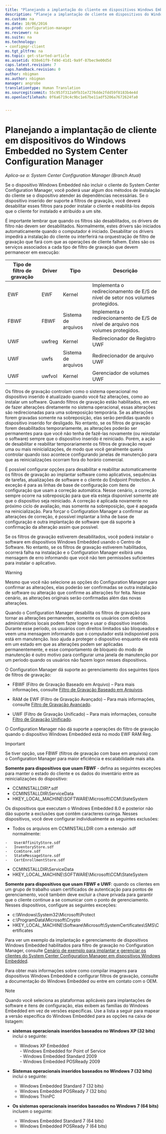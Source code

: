 ```yaml
---
title: "Planejando a implantação do cliente em dispositivos Windows Embedded | Microsoft Docs"
description: "Planeje a implantação de cliente em dispositivos do Windows Embedded no System Center Configuration Manager."
ms.custom: na
ms.date: 10/06/2016
ms.prod: configuration-manager
ms.reviewer: na
ms.suite: na
ms.technology:
- configmgr-client
ms.tgt_pltfrm: na
ms.topic: get-started-article
ms.assetid: 038e61f9-f49d-41d1-9a9f-87bec9e00d5d
caps.latest.revision: 7
caps.handback.revision: 0
author: nbigman
ms.author: nbigman
manager: angrobe
translationtype: Human Translation
ms.sourcegitcommit: 55c953f312a9fb31e7276dde2fdd59f8183b4e4d
ms.openlocfilehash: 0f6a6719c4c9bc1e67be11adf5206a7672624fa0


---
```

# <a name="planning-for-client-deployment-to-windows-embedded-devices-in-system-center-configuration-manager"></a>Planejando a implantação de cliente em dispositivos do Windows Embedded no System Center Configuration Manager

*Aplica-se a: System Center Configuration Manager (Branch Atual)*

<a name="BKMK_DeployClientEmbedded"></a> Se o dispositivo Windows Embedded não incluir o cliente do System Center Configuration Manager, você poderá usar algum dos métodos de instalação do cliente se o dispositivo atender às dependências necessárias. Se o dispositivo inserido der suporte a filtros de gravação, você deverá desabilitar esses filtros para poder instalar o cliente e reabilitá-los depois que o cliente for instalado e atribuído a um site.  

 É importante lembrar que quando os filtros são desabilitados, os drivers de filtro não devem ser desabilitados. Normalmente, estes drivers são iniciados automaticamente quando o computador é iniciado. Desabilitar os drivers impedirá a instalação do cliente ou interferirá na orquestração de filtro de gravação que fará com que as operações de cliente falhem. Estes são os serviços associados a cada tipo de filtro de gravação que devem permanecer em execução:  

|Tipo de filtro de gravação|Driver|Tipo|Descrição|  
|-----------------------|------------|----------|-----------------|  
|EWF|EWF|Kernel|Implementa o redirecionamento de E/S de nível de setor nos volumes protegidos.|  
|FBWF|FBWF|Sistema de arquivos|Implementa o redirecionamento de E/S de nível de arquivo nos volumes protegidos.|  
|UWF|uwfreg|Kernel|Redirecionador de Registro UWF|  
|UWF|uwfs|Sistema de arquivos|Redirecionador de arquivo UWF|  
|UWF|uwfvol|Kernel|Gerenciador de volumes UWF|  

 Os filtros de gravação controlam como o sistema operacional mo dispositivo inserido é atualizado quando você faz alterações, como ao instalar um software. Quando filtros de gravação estão habilitados, em vez de fazer alterações diretamente no sistema operacional, essas alterações são redirecionadas para uma sobreposição temporária. Se as alterações forem gravadas somente na sobreposição, elas serão perdidas quando o dispositivo inserido for desligado. No entanto, se os filtros de gravação forem desabilitados temporariamente, as alterações poderão ser permanentes para que você não tenha de fazê-las novamente (ou reinstalar o software) sempre que o dispositivo inserido é reiniciado. Porém, a ação de desabilitar e reabilitar temporariamente os filtros de gravação requer uma ou mais reinicializações, de modo que você geralmente queira controlar quando isso acontece configurando janelas de manutenção para que as reinicializações ocorram fora do horário comercial.  

 É possível configurar opções para desabilitar e reabilitar automaticamente os filtros de gravação ao implantar software como aplicativos, sequências de tarefas, atualizações de software e o cliente do Endpoint Protection. A exceção é para as linhas de base de configuração com itens de configuração que usam a correção automática. Nesse cenário, a correção sempre ocorre na sobreposição para que ela esteja disponível somente até que o dispositivo seja reiniciado. A correção é aplicada novamente no próximo ciclo de avaliação, mas somente na sobreposição, que é apagada na reinicialização. Para forçar o Configuration Manager a confirmar as alterações de correção, é possível implantar a linha de base de configuração e outra implantação de software que dá suporte à confirmação da alteração assim que possível.  

 Se os filtros de gravação estiverem desabilitados, você poderá instalar o software em dispositivos Windows Embedded usando o Centro de Software. No entanto, se os filtros de gravação estiverem habilitados, ocorrerá falha na instalação e o Configuration Manager exibirá uma mensagem de erro informando que você não tem permissões suficientes para instalar o aplicativo.  

> [!WARNING]  
>  Mesmo que você não selecione as opções do Configuration Manager para confirmar as alterações, elas poderão ser confirmadas se outra instalação de software ou alteração que confirme as alterações for feita. Nesse cenário, as alterações originais serão confirmadas além das novas alterações.  

 Quando o Configuration Manager desabilita os filtros de gravação para tornar as alterações permanentes, somente os usuários com direitos administrativos locais podem fazer logon e usar o dispositivo inserido. Durante esse período, os usuários com direitos limitados são bloqueados e veem uma mensagem informando que o computador está indisponível pois está em manutenção. Isso ajuda a proteger o dispositivo enquanto ele está em um estado em que as alterações podem ser aplicadas permanentemente, e esse comportamento de bloqueio do modo de manutenção é outro motivo para configurar uma janela de manutenção por um período quando os usuários não fazem logon nesses dispositivos.  

 O Configuration Manager dá suporte ao gerenciamento dos seguintes tipos de filtros de gravação:  

-   FBWF (Filtro de Gravação Baseado em Arquivo) – Para mais informações, consulte [Filtro de Gravação Baseado em Arquivos](http://go.microsoft.com/fwlink/?LinkID=204717).  

-   RAM de EWF (Filtro de Gravação Avançado) – Para mais informações, consulte [Filtro de Gravação Avançado](http://go.microsoft.com/fwlink/?LinkId=204718).  

-   UWF (Filtro de Gravação Unificado) – Para mais informações, consulte [Filtro de Gravação Unificado](http://go.microsoft.com/fwlink/?LinkId=309236).  

 O Configuration Manager não dá suporte a operações do filtro de gravação quando o dispositivo Windows Embedded está no modo EWF RAM Reg.  

> [!IMPORTANT]  
>  Se tiver opção, use FBWF (filtros de gravação com base em arquivos) com o Configuration Manager para maior eficiência e escalabilidade mais alta.
>
> **Somente para dispositivos que usam FBWF** ‑ defina as seguintes exceções para manter o estado do cliente e os dados do inventário entre as reinicializações do dispositivo:  
>   
>  -   CCMINSTALLDIR\\*.sdf  
> -   CCMINSTALLDIR\ServiceData  
> -   HKEY_LOCAL_MACHINE\SOFTWARE\Microsoft\CCM\StateSystem  
>   
>  Os dispositivos que executam o Windows Embedded 8.0 e posterior não dão suporte a exclusões que contêm caracteres curinga. Nesses dispositivos, você deve configurar individualmente as seguintes exclusões:  
>   
>  -   Todos os arquivos em CCMINSTALLDIR com a extensão .sdf normalmente:  
>   
>     -   UserAffinityStore.sdf  
>     -   InventoryStore.sdf  
>     -   CcmStore.sdf  
>     -   StateMessageStore.sdf  
>     -   CertEnrollmentStore.sdf  
> -   CCMINSTALLDIR\ServiceData  
> -   HKEY_LOCAL_MACHINE\SOFTWARE\Microsoft\CCM\StateSystem  
>   
> **Somente para dispositivos que usam FBWF e UWF**: quando os clientes em um grupo de trabalho usam certificados de autenticação para pontos de gerenciamento, você também deve excluir a chave privada para garantir que o cliente continue a se comunicar com o ponto de gerenciamento. Nesses dispositivos, configure as seguintes exceções:  
>   
>  -   c:\Windows\System32\Microsoft\Protect  
> -   c:\ProgramData\Microsoft\Crypto  
> -   HKEY_LOCAL_MACHINE\Software\Microsoft\SystemCertificates\SMS\Certificates  

 Para ver um exemplo da implantação e gerenciamento de dispositivos Windows Embedded habilitados para filtro de gravação no Configuration Manager, consulte [Cenário de exemplo para implantar e gerenciar os clientes do System Center Configuration Manager em dispositivos Windows Embedded](../../../../core/clients/deploy/example-scenario-for-deploying-and-managing-clients-on-windows-embedded-devices.md).  

 Para obter mais informações sobre como compilar imagens para dispositivos Windows Embedded e configurar filtros de gravação, consulte a documentação do Windows Embedded ou entre em contato com o OEM.  

> [!NOTE]  
>  Quando você seleciona as plataformas aplicáveis para implantações de software e itens de configuração, elas exibem as famílias do Windows Embedded em vez de versões específicas. Use a lista a seguir para mapear a versão específica do Windows Embedded para as opções na caixa de listagem:  
>   
>  -   **sistemas operacionais inseridos baseados no Windows XP (32 bits)** inclui o seguinte:  
>   
>      -   Windows XP Embedded  
>     -   Windows Embedded for Point of Service  
>     -   Windows Embedded Standard 2009  
>     -   Windows Embedded POSReady 2009  
> -   **Sistemas operacionais inseridos baseados no Windows 7 (32 bits)** inclui o seguinte:  
>   
>      -   Windows Embedded Standard 7 (32 bits)  
>     -   Windows Embedded POSReady 7 (32 bits)  
>     -   Windows ThinPC  
> -   **Os sistemas operacionais inseridos baseados no Windows 7 (64 bits)** incluem o seguinte:  
>   
>      -   Windows Embedded Standard 7 (64 bits)  
>     -   Windows Embedded POSReady 7 (64 bits)



<!--HONumber=Dec16_HO3-->


